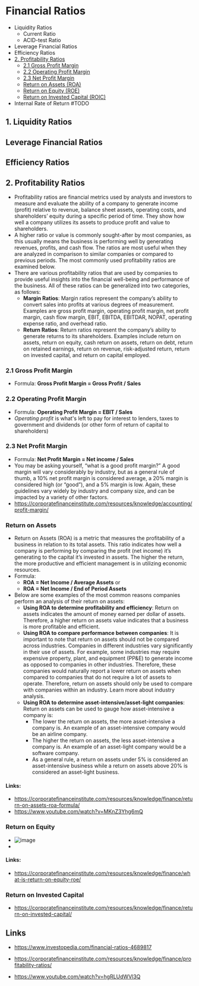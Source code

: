 # Financial Ratios

- Liquidity Ratios
  - Current Ratio
  - ACID-test Ratio
- Leverage Financial Ratios
- Efficiency Ratios
- [2. Profitability Ratios](#2-profitability-ratios)
  - [2.1 Gross Profit Margin](#21-gross-profit-margin)
  - [2.2 Operating Profit Margin](#22-operating-profit-margin)
  - [2.3 Net Profit Margin](#23-net-profit-margin)
  - [Return on Assets (ROA)](#return-on-assets)
  - [Return on Equity (ROE)](#return-on-equity)
  - [Return on Invested Capital (ROIC)](#return-on-invested-capital)
- Internal Rate of Return #TODO

## 1. Liquidity Ratios


## Leverage Financial Ratios


## Efficiency Ratios


## 2. Profitability Ratios
- Profitability ratios are financial metrics used by analysts and investors to measure and evaluate the ability of a company to generate income (profit) relative to revenue, balance sheet assets, operating costs, and shareholders’ equity during a specific period of time. They show how well a company utilizes its assets to produce profit and value to shareholders.
- A higher ratio or value is commonly sought-after by most companies, as this usually means the business is performing well by generating revenues, profits, and cash flow. The ratios are most useful when they are analyzed in comparison to similar companies or compared to previous periods. The most commonly used profitability ratios are examined below.
- There are various profitability ratios that are used by companies to provide useful insights into the financial well-being and performance of the business. All of these ratios can be generalized into two categories, as follows:
  - **Margin Ratios**: Margin ratios represent the company’s ability to convert sales into profits at various degrees of measurement. Examples are gross profit margin, operating profit margin, net profit margin, cash flow margin, EBIT, EBITDA, EBITDAR, NOPAT, operating expense ratio, and overhead ratio.
  - **Return Ratios**: Return ratios represent the company’s ability to generate returns to its shareholders. Examples include return on assets, return on equity, cash return on assets, return on debt, return on retained earnings, return on revenue, risk-adjusted return, return on invested capital, and return on capital employed.

### 2.1 Gross Profit Margin
- Formula: **Gross Profit Margin = Gross Profit / Sales**

### 2.2 Operating Profit Margin
- Formula: **Operating Profit Margin = EBIT / Sales**
- *Operating profit* is what's left to pay for interest to lenders, taxes to government and dividends (or other form of return of capital to shareholders)

### 2.3 Net Profit Margin
- Formula: **Net Profit Margin = Net income / Sales**
- You may be asking yourself, “what is a good profit margin?” A good margin will vary considerably by industry, but as a general rule of thumb, a 10% net profit margin is considered average, a 20% margin is considered high (or “good”), and a 5% margin is low. Again, these guidelines vary widely by industry and company size, and can be impacted by a variety of other factors.
- https://corporatefinanceinstitute.com/resources/knowledge/accounting/profit-margin/

### Return on Assets
- Return on Assets (ROA) is a metric that measures the profitability of a business in relation to its total assets. This ratio indicates how well a company is performing by comparing the profit (net income) it’s generating to the capital it’s invested in assets.  The higher the return, the more productive and efficient management is in utilizing economic resources.
- Formula: 
  - **ROA = Net Income / Average Assets** or
  - **ROA = Net Income / End of Period Assets**
- Below are some examples of the most common reasons companies perform an analysis of their return on assets:
  - **Using ROA to determine profitability and efficiency**: Return on assets indicates the amount of money earned per dollar of assets. Therefore, a higher return on assets value indicates that a business is more profitable and efficient.
  - **Using ROA to compare performance between companies**: It is important to note that return on assets should not be compared across industries. Companies in different industries vary significantly in their use of assets. For example, some industries may require expensive property, plant, and equipment (PP&E) to generate income as opposed to companies in other industries. Therefore, these companies would naturally report a lower return on assets when compared to companies that do not require a lot of assets to operate. Therefore, return on assets should only be used to compare with companies within an industry. Learn more about industry analysis.
  - **Using ROA to determine asset-intensive/asset-light companies**: Return on assets can be used to gauge how asset-intensive a company is:
    - The lower the return on assets, the more asset-intensive a company is. An example of an asset-intensive company would be an airline company.
    - The higher the return on assets, the less asset-intensive a company is. An example of an asset-light company would be a software company.
    - As a general rule, a return on assets under 5% is considered an asset-intensive business while a return on assets above 20% is considered an asset-light business.
#### Links:
- https://corporatefinanceinstitute.com/resources/knowledge/finance/return-on-assets-roa-formula/
- https://www.youtube.com/watch?v=MKnZ3Yhg6mQ

### Return on Equity
- ![image](https://user-images.githubusercontent.com/85560091/123186180-3ddef100-d45d-11eb-8b92-d7865c932590.png)
- 
#### Links:
- https://corporatefinanceinstitute.com/resources/knowledge/finance/what-is-return-on-equity-roe/

### Return on Invested Capital
- https://corporatefinanceinstitute.com/resources/knowledge/finance/return-on-invested-capital/


## Links
- https://www.investopedia.com/financial-ratios-4689817

- https://corporatefinanceinstitute.com/resources/knowledge/finance/profitability-ratios/
- https://www.youtube.com/watch?v=hgRLUdWVl3Q
